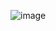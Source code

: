 ![image](https://user-images.githubusercontent.com/86486142/158785109-9dacd646-dcf9-49b7-ba85-49ca3a8da56e.png)

